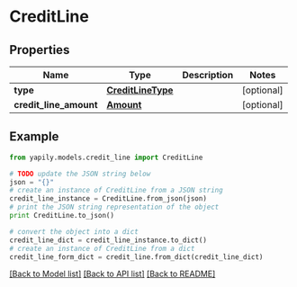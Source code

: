 # CreditLine


## Properties
Name | Type | Description | Notes
------------ | ------------- | ------------- | -------------
**type** | [**CreditLineType**](CreditLineType.md) |  | [optional] 
**credit_line_amount** | [**Amount**](Amount.md) |  | [optional] 

## Example

```python
from yapily.models.credit_line import CreditLine

# TODO update the JSON string below
json = "{}"
# create an instance of CreditLine from a JSON string
credit_line_instance = CreditLine.from_json(json)
# print the JSON string representation of the object
print CreditLine.to_json()

# convert the object into a dict
credit_line_dict = credit_line_instance.to_dict()
# create an instance of CreditLine from a dict
credit_line_form_dict = credit_line.from_dict(credit_line_dict)
```
[[Back to Model list]](../README.md#documentation-for-models) [[Back to API list]](../README.md#documentation-for-api-endpoints) [[Back to README]](../README.md)


